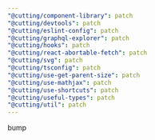 ```yaml
---
"@cutting/component-library": patch
"@cutting/devtools": patch
"@cutting/eslint-config": patch
"@cutting/graphql-explorer": patch
"@cutting/hooks": patch
"@cutting/react-abortable-fetch": patch
"@cutting/svg": patch
"@cutting/tsconfig": patch
"@cutting/use-get-parent-size": patch
"@cutting/use-mathjax": patch
"@cutting/use-shortcuts": patch
"@cutting/useful-types": patch
"@cutting/util": patch
---
```


bump
